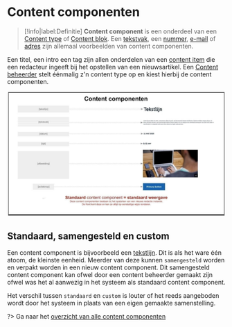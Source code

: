 # Content componenten

> [!info|label:Definitie]
> **Content component** is een onderdeel van een [Content type](/common/content/concept-ct) of [Content blok](/common/content/concept-cb). Een [tekstvak](/redactie/content/inrichten-cc-tekstvak), een [nummer](/redactie/content/inrichten-cc-nummer), [e-mail](/redactie/content/inrichten-cc-email) of [adres](/redactie/content/inrichten-cc-adres) zijn allemaal voorbeelden van content componenten. 


Een titel, een intro een tag zijn allen onderdelen van een [content item](/common/content/concept-ci) die een redacteur ingeeft bij het opstellen van een nieuwsartikel. Een [Content beheerder](/redactie/content/toegang-content-beheerder) stelt éénmalig z'n content type op en kiest hierbij de content componenten.

![Content Types](../assets/gpubp-content-componenten.jpg 'Content componenten')

## Standaard, samengesteld en custom

Een content component is bijvoorbeeld een [tekstlijn](/redactie/content/inrichten-cc-tekstlijn). Dit is als het ware één atoom, de kleinste eenheid. Meerder van deze kunnen `samengesteld` worden en verpakt worden in een nieuw content component. Dit samengesteld content component kan ofwel door een content beheerder gemaakt zijn ofwel was het al aanwezig in het systeem als standaard content component.

Het verschil tussen `standaard` en `custom` is louter of het reeds aangeboden wordt door het systeem in plaats van een eigen gemaakte samenstelling. 

?> Ga naar het [overzicht van alle content componenten](/redactie/content/inrichten-cc-standaard.md)